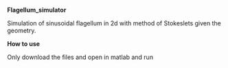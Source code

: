 
**Flagellum_simulator**

Simulation of sinusoidal flagellum in 2d with method of Stokeslets given the geometry.

**How to use**

Only download the files and open in matlab and run
